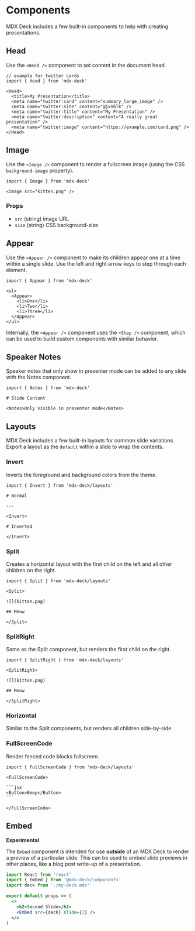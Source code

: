 # Components

MDX Deck includes a few built-in components to help with creating presentations.

## Head

Use the `<Head />` component to set content in the document head.

```mdx
// example for twitter cards
import { Head } from 'mdx-deck'

<Head>
  <title>My Presentation</title>
  <meta name="twitter:card" content="summary_large_image" />
  <meta name="twitter:site" content="@jxnblk" />
  <meta name="twitter:title" content="My Presentation" />
  <meta name="twitter:description" content="A really great presentation" />
  <meta name="twitter:image" content="https://example.com/card.png" />
</Head>
```

## Image

Use the `<Image />` component to render a fullscreen image (using the CSS `background-image` property).

```mdx
import { Image } from 'mdx-deck'

<Image src="kitten.png" />
```

### Props

- `src` (string) image URL
- `size` (string) CSS background-size

## Appear

Use the `<Appear />` component to make its children appear one at a time within a single slide.
Use the left and right arrow keys to step through each element.

```mdx
import { Appear } from 'mdx-deck'

<ul>
  <Appear>
    <li>One</li>
    <li>Two</li>
    <li>Three</li>
  </Appear>
</ul>
```

Internally, the `<Appear />` component uses the `<Step />` component, which can be used to build custom components with similar behavior.

## Speaker Notes

Speaker notes that only show in presenter mode can be added to any slide with the Notes component.

```mdx
import { Notes } from 'mdx-deck'

# Slide Content

<Notes>Only visible in presenter mode</Notes>
```

## Layouts

MDX Deck includes a few built-in layouts for common slide variations.
Export a layout as the `default` within a slide to wrap the contents.

### Invert

Inverts the foreground and background colors from the theme.

```mdx
import { Invert } from 'mdx-deck/layouts'

# Normal

---

<Invert>

# Inverted

</Invert>
```

### Split

Creates a horizontal layout with the first child on the left and all other children on the right.

```mdx
import { Split } from 'mdx-deck/layouts'

<Split>

![](kitten.png)

## Meow

</Split>
```

### SplitRight

Same as the Split component, but renders the first child on the right.

```mdx
import { SplitRight } from 'mdx-deck/layouts'

<SplitRight>

![](kitten.png)

## Meow

</SplitRight>
```

### Horizontal

Similar to the Split components, but renders all children side-by-side

### FullScreenCode

Render fenced code blocks fullscreen.

````mdx
import { FullScreenCode } from 'mdx-deck/layouts'

<FullScreenCode>

```jsx
<Button>Beep</Button>
```

</FullScreenCode>
````

## Embed

**Experimental**

The `Embed` component is intended for use **outside** of an MDX Deck to render a preview of a particular slide.
This can be used to embed slide previews in other places, like a blog post write-up of a presentation.

```jsx
import React from 'react'
import { Embed } from '@mdx-deck/components'
import deck from './my-deck.mdx'

export default props => (
  <>
    <h2>Second Slide</h2>
    <Embed src={deck} slide={2} />
  </>
)
```
